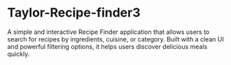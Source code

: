 # Taylor-Recipe-finder3
A simple and interactive Recipe Finder application that allows users to search for recipes by ingredients, cuisine, or category. Built with a clean UI and powerful filtering options, it helps users discover delicious meals quickly.
